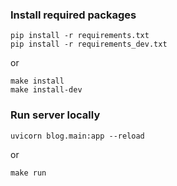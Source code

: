 ### Install required packages
```shell
pip install -r requirements.txt
pip install -r requirements_dev.txt
```
or 
```shell
make install
make install-dev
```

### Run server locally
```shell
uvicorn blog.main:app --reload
```
or 
```shell
make run
```
